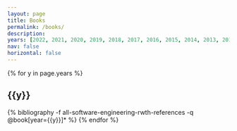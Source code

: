 ```yaml
---
layout: page
title: Books
permalink: /books/
description: 
years: [2022, 2021, 2020, 2019, 2018, 2017, 2016, 2015, 2014, 2013, 2012, 2011, 2010, 2001, 1996]
nav: false
horizontal: false
---
```


<div class="publications">
  {% for y in page.years %}
    <h2 class="year">{{y}}</h2>
    {% bibliography -f all-software-engineering-rwth-references -q @book[year={{y}}]* %}
  {% endfor %}
</div>